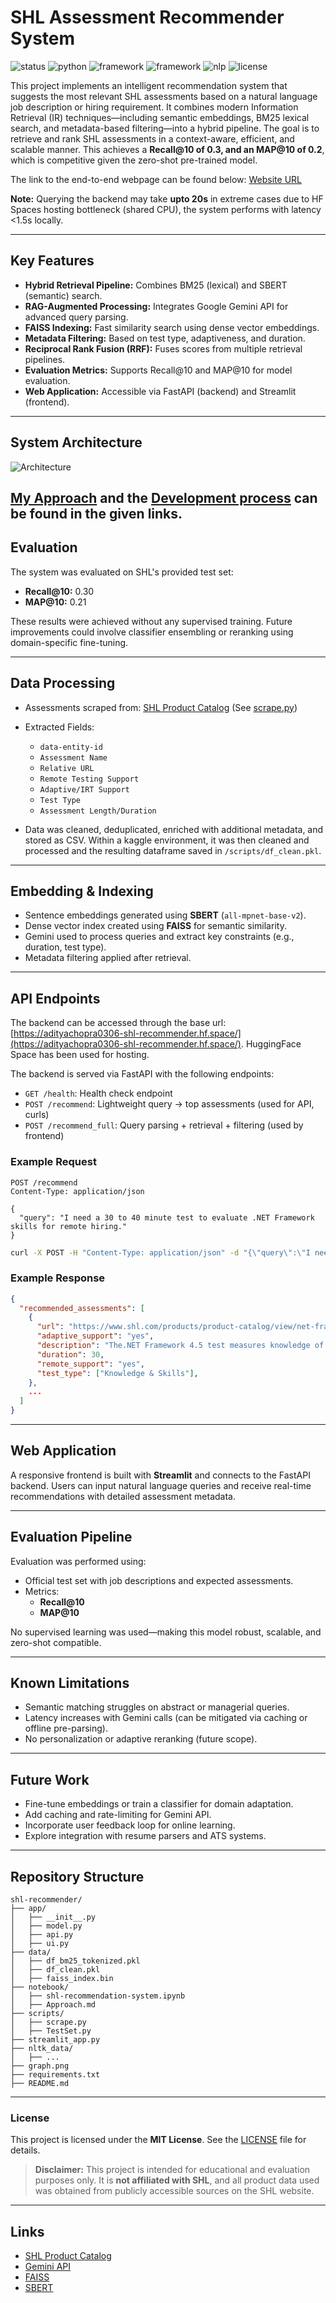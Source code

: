 # SHL Assessment Recommender System

![status](https://img.shields.io/badge/status-Deployed-green)
![python](https://img.shields.io/badge/Python-3.10+-blue)
![framework](https://img.shields.io/badge/Backend-FastAPI-blueviolet)
![framework](https://img.shields.io/badge/Frontend-Streamlit-orange)
![nlp](https://img.shields.io/badge/NLP-SBERT-teal)
![license](https://img.shields.io/badge/license-MIT-brightgreen)

This project implements an intelligent recommendation system that suggests the most relevant SHL assessments based on a natural language job description or hiring requirement. It combines modern Information Retrieval (IR) techniques—including semantic embeddings, BM25 lexical search, and metadata-based filtering—into a hybrid pipeline. The goal is to retrieve and rank SHL assessments in a context-aware, efficient, and scalable manner.
This achieves a **Recall@10 of 0.3, and an MAP@10 of 0.2**, which is competitive given the zero-shot pre-trained model.

The link to the end-to-end webpage can be found below:
[Website URL](https://assessment-recommender-shl.streamlit.app/)

**Note:**
Querying the backend may take **upto 20s** in extreme cases due to HF Spaces hosting bottleneck (shared CPU), the system performs with latency <1.5s locally.

---

## Key Features

- **Hybrid Retrieval Pipeline:** Combines BM25 (lexical) and SBERT (semantic) search.
- **RAG-Augmented Processing:** Integrates Google Gemini API for advanced query parsing.
- **FAISS Indexing:** Fast similarity search using dense vector embeddings.
- **Metadata Filtering:** Based on test type, adaptiveness, and duration.
- **Reciprocal Rank Fusion (RRF):** Fuses scores from multiple retrieval pipelines.
- **Evaluation Metrics:** Supports Recall@10 and MAP@10 for model evaluation.
- **Web Application:** Accessible via FastAPI (backend) and Streamlit (frontend).

---

## System Architecture

![Architecture](graph.png)

[My Approach](notebook/Approach.md) and the [Development process](notebook/shl-recommendation-system.ipynb) can be found in the given links.
---

## Evaluation

The system was evaluated on SHL's provided test set:

- **Recall@10:** 0.30
- **MAP@10:** 0.21

These results were achieved without any supervised training. Future improvements could involve classifier ensembling or reranking using domain-specific fine-tuning.

---

## Data Processing

- Assessments scraped from: [SHL Product Catalog](https://www.shl.com/solutions/products/product-catalog/) (See [scrape.py](scripts/scrape.py))
- Extracted Fields:
  - `data-entity-id`
  - `Assessment Name`
  - `Relative URL`
  - `Remote Testing Support`
  - `Adaptive/IRT Support`
  - `Test Type`
  - `Assessment Length/Duration`

- Data was cleaned, deduplicated, enriched with additional metadata, and stored as CSV. Within a kaggle environment, it was then cleaned and processed and the resulting dataframe saved in `/scripts/df_clean.pkl`.

---

## Embedding & Indexing

- Sentence embeddings generated using **SBERT** (`all-mpnet-base-v2`).
- Dense vector index created using **FAISS** for semantic similarity.
- Gemini used to process queries and extract key constraints (e.g., duration, test type).
- Metadata filtering applied after retrieval.

---

## API Endpoints

The backend can be accessed through the base url: [https://adityachopra0306-shl-recommender.hf.space/](https://adityachopra0306-shl-recommender.hf.space/). HuggingFace Space has been used for hosting.

The backend is served via FastAPI with the following endpoints:

- `GET /health`: Health check endpoint
- `POST /recommend`: Lightweight query → top assessments (used for API, curls)
- `POST /recommend_full`: Query parsing + retrieval + filtering (used by frontend)

### Example Request

```http
POST /recommend
Content-Type: application/json

{
  "query": "I need a 30 to 40 minute test to evaluate .NET Framework skills for remote hiring."
}
```

```cmd
curl -X POST -H "Content-Type: application/json" -d "{\"query\":\"I need a 30 to 40 minute test to evaluate .NET Framework skills for remote hiring.\"}" https://adityachopra0306-shl-recommender.hf.space/recommend
```

### Example Response

```json
{
  "recommended_assessments": [
    {
      "url": "https://www.shl.com/products/product-catalog/view/net-framework-4-5/",
      "adaptive_support": "yes",
      "description": "The.NET Framework 4.5 test measures knowledge of .NET environment. Designed for experienced users, this test covers the following topics: Application Development, Application Foundation, Data Modeling, Deployment, Diagnostics, Performance, Portability, and Security.",
      "duration": 30,
      "remote_support": "yes",
      "test_type": ["Knowledge & Skills"],
    },
    ...
  ]
}
```

---

## Web Application

A responsive frontend is built with **Streamlit** and connects to the FastAPI backend. Users can input natural language queries and receive real-time recommendations with detailed assessment metadata.

---

## Evaluation Pipeline

Evaluation was performed using:

- Official test set with job descriptions and expected assessments.
- Metrics:
  - **Recall@10**
  - **MAP@10**

No supervised learning was used—making this model robust, scalable, and zero-shot compatible.

---

## Known Limitations

- Semantic matching struggles on abstract or managerial queries.
- Latency increases with Gemini calls (can be mitigated via caching or offline pre-parsing).
- No personalization or adaptive reranking (future scope).

---

## Future Work

- Fine-tune embeddings or train a classifier for domain adaptation.
- Add caching and rate-limiting for Gemini API.
- Incorporate user feedback loop for online learning.
- Explore integration with resume parsers and ATS systems.

---

## Repository Structure

```
shl-recommender/
├── app/
│   ├── __init__.py
│   ├── model.py
│   ├── api.py
│   ├── ui.py
├── data/
│   ├── df_bm25_tokenized.pkl
│   ├── df_clean.pkl
│   ├── faiss_index.bin
├── notebook/
│   ├── shl-recommendation-system.ipynb
│   ├── Approach.md
├── scripts/
│   ├── scrape.py
│   ├── TestSet.py
├── streamlit_app.py
├── nltk_data/
│   ├── ...
├── graph.png
├── requirements.txt
├── README.md
```

---

### License

This project is licensed under the **MIT License**. See the [LICENSE](./LICENSE) file for details.

> **Disclaimer:** This project is intended for educational and evaluation purposes only. It is **not affiliated with SHL**, and all product data used was obtained from publicly accessible sources on the SHL website.

---

## Links

- [SHL Product Catalog](https://www.shl.com/solutions/products/product-catalog/)
- [Gemini API](https://ai.google.dev/)
- [FAISS](https://github.com/facebookresearch/faiss)
- [SBERT](https://www.sbert.net/)
